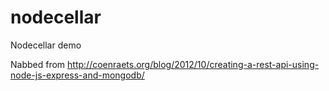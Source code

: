 nodecellar
==========

Nodecellar demo

Nabbed from http://coenraets.org/blog/2012/10/creating-a-rest-api-using-node-js-express-and-mongodb/
